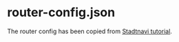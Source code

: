 # router-config.json
The router config has been copied from [Stadtnavi tutorial](https://github.com/stadtnavi/stadtnavi-tutorial/blob/main/02-otp-and-graph-building/router-config.json).
